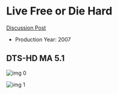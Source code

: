 # Live Free or Die Hard

[Discussion Post](https://www.avsforum.com/threads/bass-eq-for-filtered-movies.2995212/post-58336896)

* Production Year: 2007

## DTS-HD MA 5.1

![img 0](https://i.imgur.com/oEiihfS.jpg)

![img 1](https://i.imgur.com/ZAQPtWY.jpg)

